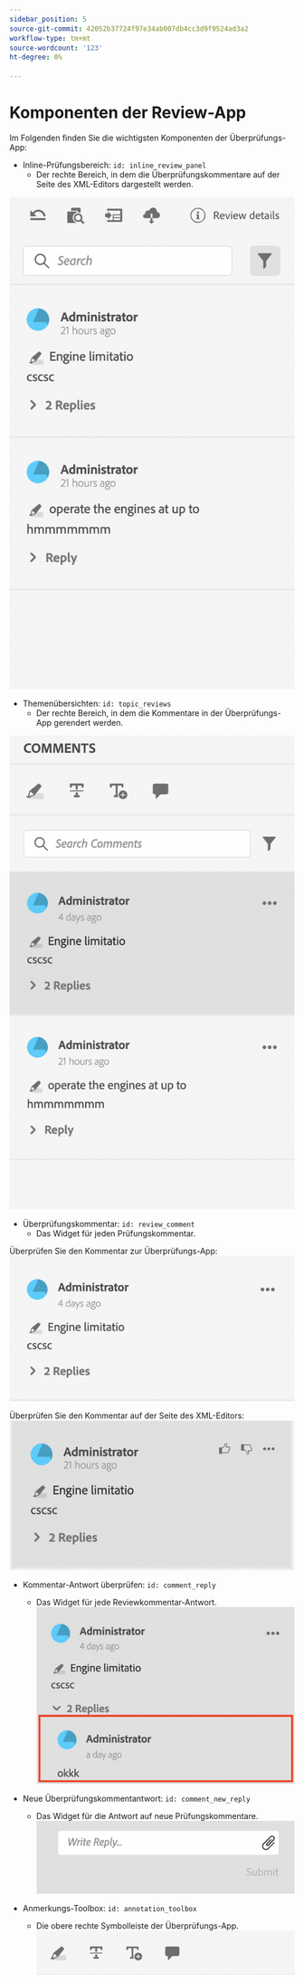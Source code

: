 ```yaml
---
sidebar_position: 5
source-git-commit: 42052b37724f97e34ab007db4cc3d9f9524ad3a2
workflow-type: tm+mt
source-wordcount: '123'
ht-degree: 0%

---
```




# Komponenten der Review-App

Im Folgenden finden Sie die wichtigsten Komponenten der Überprüfungs-App:

- Inline-Prüfungsbereich: `id: inline_review_panel`
   - Der rechte Bereich, in dem die Überprüfungskommentare auf der Seite des XML-Editors dargestellt werden.

![Screenshot des Inline-Reviews](./imgs/inline_review.png)

- Themenübersichten: `id: topic_reviews`
   - Der rechte Bereich, in dem die Kommentare in der Überprüfungs-App gerendert werden.

![Screenshot des Themenüberprüfungs-Bedienfelds](./imgs/topic_reviews.png)

- Überprüfungskommentar: `id: review_comment`
   - Das Widget für jeden Prüfungskommentar.

Überprüfen Sie den Kommentar zur Überprüfungs-App:
![Screenshot des Kommentars überprüfen](./imgs/review_comment.png)

Überprüfen Sie den Kommentar auf der Seite des XML-Editors:
![Screenshot des Kommentars überprüfen](./imgs/review_comment_xmleditor.png)

- Kommentar-Antwort überprüfen: `id: comment_reply`
   - Das Widget für jede Reviewkommentar-Antwort.
     ![Screenshot &quot;Kommentar-Antwort überprüfen&quot;](./imgs/reply.png)

- Neue Überprüfungskommentantwort: `id: comment_new_reply`
   - Das Widget für die Antwort auf neue Prüfungskommentare.
     ![Neuer Screenshot zur Kommentar-Antwort im Review](./imgs/new_reply.png)

- Anmerkungs-Toolbox: `id: annotation_toolbox`
   - Die obere rechte Symbolleiste der Überprüfungs-App.
     ![Anmerkungs-Toolbox-Screenshot](./imgs/annotation_toolbox.png)
